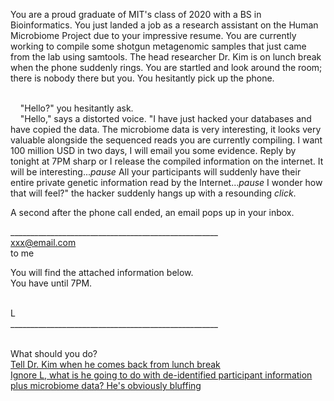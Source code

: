 You are a proud graduate of MIT's class of 2020 with a BS in Bioinformatics. You just landed a job as a research assistant on the Human Microbiome Project due to your impressive resume. You are currently working to compile some shotgun metagenomic samples that just came from the lab using samtools. The head researcher Dr. Kim is on lunch break when the phone suddenly rings. You are startled and look around the room; there is nobody there but you. You hesitantly pick up the phone. <br/><br/>

&nbsp;&nbsp;&nbsp;&nbsp;"Hello?" you hesitantly ask. <br/>
&nbsp;&nbsp;&nbsp;&nbsp;"Hello," says a distorted voice. "I have just hacked your databases and have copied the data. The microbiome data is very interesting, it looks very valuable alongside the sequenced reads you are currently compiling. I want 100 million USD in two days, I will email you some evidence. Reply by tonight at 7PM sharp or I release the compiled information on the internet. It will be interesting...*pause* All your participants will suddenly have their entire private genetic information read by the Internet...*pause* I wonder how that will feel?" the hacker suddenly hangs up with a resounding *click*. <br/>

A second after the phone call ended, an email pops up in your inbox. <br/>

____________________________________________________ <br/>
xxx@email.com <br/>
to me <br/>

You will find the attached information below. <br/>
You have until 7PM. <br/><br/>

L <br/>
____________________________________________________ <br/><br/>

What should you do? <br/>
[Tell Dr. Kim when he comes back from lunch break](https://ashuang2013.github.io/Bioinformatics-Final/Scenario1) <br/>
[Ignore L,  what is he going to do with de-identified participant information plus microbiome data? He's obviously bluffing](https://ashuang2013.github.io/Bioinformatics-Final/Scenario2)<br/>
